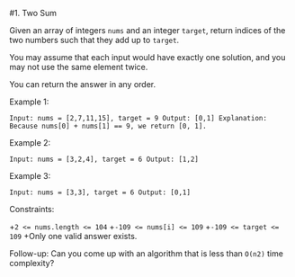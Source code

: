 #1. Two Sum

Given an array of integers `nums` and an integer `target`, return indices of the two numbers such that they add up to `target`.

You may assume that each input would have exactly one solution, and you may not use the same element twice.

You can return the answer in any order.

 

Example 1:

`Input: nums = [2,7,11,15], target = 9
Output: [0,1]
Explanation: Because nums[0] + nums[1] == 9, we return [0, 1].`

Example 2:

`Input: nums = [3,2,4], target = 6
Output: [1,2]`

Example 3:

`Input: nums = [3,3], target = 6
Output: [0,1]`
 

Constraints:

+`2 <= nums.length <= 104`
+`-109 <= nums[i] <= 109`
+`-109 <= target <= 109`
+Only one valid answer exists.
 

Follow-up: Can you come up with an algorithm that is less than `O(n2)` time complexity?
